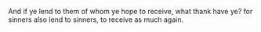 And if ye lend to them of whom ye hope to receive, what thank have ye? for sinners also lend to sinners, to receive as much again.
